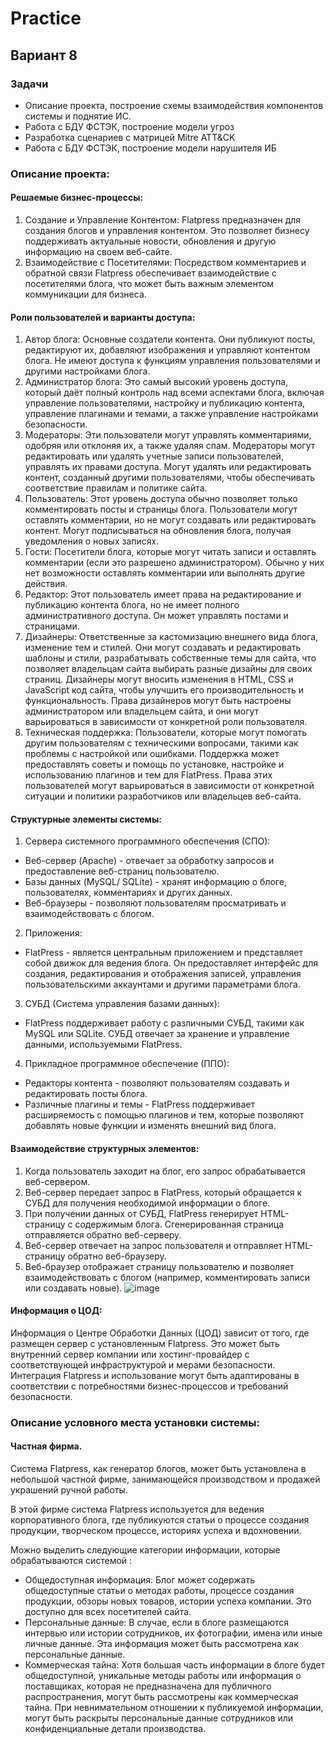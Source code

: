 # Practice
 
## Вариант 8 
	
### Задачи
 * Описание проекта, построение схемы взаимодействия компонентов системы и поднятие ИС. 
 * Работа с БДУ ФСТЭК, построение модели угроз 
 * Разработка сценариев с матрицей Mitre ATT&CK
 * Работа с БДУ ФСТЭК, построение модели нарушителя ИБ 

### Описание проекта:
#### Решаемые бизнес-процессы:
1. Создание и Управление Контентом: Flatpress предназначен для создания блогов и управления контентом. Это позволяет бизнесу поддерживать актуальные новости, обновления и другую информацию на своем веб-сайте.
2. Взаимодействие с Посетителями: Посредством комментариев и обратной связи Flatpress обеспечивает взаимодействие с посетителями блога, что может быть важным элементом коммуникации для бизнеса.
#### Роли пользователей и варианты доступа:
1. Автор блога: Основные создатели контента. Они публикуют посты, редактируют их, добавляют изображения и управляют контентом блога. Не имеют доступа к функциям управления пользователями и другими настройками блога.
2. Администратор блога: Это самый высокий уровень доступа, который даёт полный контроль над всеми аспектами блога, включая управление пользователями, настройку и публикацию контента, управление плагинами и темами, а также управление настройками безопасности.
3. Модераторы: Эти пользователи могут управлять комментариями, одобряя или отклоняя их, а также удаляя спам. Модераторы могут редактировать или удалять учетные записи пользователей, управлять их правами доступа. Могут удалять или редактировать контент, созданный другими пользователями, чтобы обеспечивать соответствие правилам и политике сайта.
4. Пользователь:  Этот уровень доступа обычно позволяет только комментировать посты и страницы блога. Пользователи могут оставлять комментарии, но не могут создавать или редактировать контент. Могут подписываться на обновления блога, получая уведомления о новых записях.
5. Гости: Посетители блога, которые могут читать записи и оставлять комментарии (если это разрешено администратором). Обычно у них нет возможности оставлять комментарии или выполнять другие действия.
6. Редактор: Этот пользователь имеет права на редактирование и публикацию контента блога, но не имеет полного административного доступа. Он может управлять постами и страницами.
7. Дизайнеры: Ответственные за кастомизацию внешнего вида блога, изменение тем и стилей. Они могут создавать и редактировать шаблоны и стили, разрабатывать собственные темы для сайта, что позволяет владельцам сайта выбирать разные дизайны для своих страниц. Дизайнеры могут вносить изменения в HTML, CSS и JavaScript код сайта, чтобы улучшить его производительность и функциональность. Права дизайнеров могут быть настроены администратором или владельцем сайта, и они могут варьироваться в зависимости от конкретной роли пользователя. 
8. Техническая поддержка: Пользователи, которые могут помогать другим пользователям с техническими вопросами, такими как проблемы с настройкой или ошибками. Поддержка может предоставлять советы и помощь по установке, настройке и использованию плагинов и тем для FlatPress. Права этих пользователей могут варьироваться в зависимости от конкретной ситуации и политики разработчиков или владельцев веб-сайта.
#### Структурные элементы системы: 
1.	Сервера системного программного обеспечения (СПО):
*   Веб-сервер (Apache) - отвечает за обработку запросов и предоставление веб-страниц пользователю.
*	Базы данных (MySQL/ SQLite) - хранят информацию о блоге, пользователях, комментариях и других данных.
*	Веб-браузеры - позволяют пользователям просматривать и взаимодействовать с блогом.
2.	Приложения:
*	FlatPress - является центральным приложением и представляет собой движок для ведения блога. Он предоставляет интерфейс для создания, редактирования и отображения записей, управления пользовательскими аккаунтами и другими параметрами блога.
3.	СУБД (Система управления базами данных):
*	FlatPress поддерживает работу с различными СУБД, такими как MySQL или SQLite. СУБД отвечает за хранение и управление данными, используемыми FlatPress.
4.	Прикладное программное обеспечение (ППО):
*	Редакторы контента - позволяют пользователям создавать и редактировать посты блога.
*	Различные плагины и темы - FlatPress поддерживает расширяемость с помощью плагинов и тем, которые позволяют добавлять новые функции и изменять внешний вид блога.

#### Взаимодействие структурных элементов:
1.	Когда пользователь заходит на блог, его запрос обрабатывается веб-сервером.
2.	Веб-сервер передает запрос в FlatPress, который обращается к СУБД для получения необходимой информации о блоге.
3.	При получении данных от СУБД, FlatPress генерирует HTML-страницу с содержимым блога. Сгенерированная страница отправляется обратно веб-серверу.
4.	Веб-сервер отвечает на запрос пользователя и отправляет HTML-страницу обратно веб-браузеру.
5.	Веб-браузер отображает страницу пользователю и позволяет взаимодействовать с блогом (например, комментировать записи или создавать новые).
   ![image](https://github.com/MarikBV/Practice-var8/assets/126908924/c3e50a73-272b-493e-9b79-51a1ecf6a93b)

#### Информация о ЦОД:
Информация о Центре Обработки Данных (ЦОД) зависит от того, где размещен сервер с установленным Flatpress. Это может быть внутренний сервер компании или хостинг-провайдер с соответствующей инфраструктурой и мерами безопасности.
Интеграция Flatpress и использование могут быть адаптированы в соответствии с потребностями бизнес-процессов и требований безопасности.

### Описание условного места установки системы: 
#### Частная фирма. 
Система Flatpress, как генератор блогов, может быть установлена в небольшой частной фирме, занимающейся производством и продажей украшений ручной работы.

В этой фирме система Flatpress используется для ведения корпоративного блога, где публикуются статьи о процессе создания продукции, творческом процессе, историях успеха и вдохновении.

Можно выделить следующие категории информации, которые обрабатываются системой :
* Общедоступная информация: Блог может содержать общедоступные статьи о методах работы, процессе создания продукции, обзоры новых товаров, истории успеха компании. Это доступно для всех посетителей сайта.
* Персональные данные: В случае, если в блоге размещаются интервью или истории сотрудников, их фотографии, имена или иные личные данные. Эта информация может быть рассмотрена как персональные данные.
* Коммерческая тайна: Хотя большая часть информации в блоге будет общедоступной, уникальные методы работы или информация о поставщиках, которая не предназначена для публичного распространения, могут быть рассмотрены как коммерческая тайна. При невнимательном отношении к публикуемой информации, могут быть раскрыты персональные данные сотрудников или конфиденциальные детали производства.


